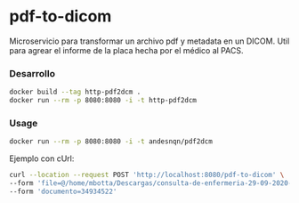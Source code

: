 # pdf-to-dicom

Microservicio para transformar un archivo pdf y metadata en un DICOM. Util para agrear el informe de la placa hecha por el médico al PACS.

### Desarrollo

```bash
docker build --tag http-pdf2dcm .
docker run --rm -p 8080:8080 -i -t http-pdf2dcm
```

### Usage

```bash
docker run --rm -p 8080:8080 -i -t andesnqn/pdf2dcm
```

Ejemplo con cUrl:

```bash
curl --location --request POST 'http://localhost:8080/pdf-to-dicom' \
--form 'file=@/home/mbotta/Descargas/consulta-de-enfermeria-29-09-2020-110132.pdf' \
--form 'documento=34934522'
```
